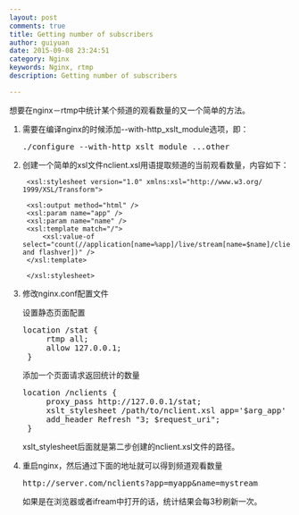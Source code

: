 ```yaml
---
layout: post
comments: true
title: Getting number of subscribers
author: guiyuan
date: 2015-09-08 23:24:51
category: Nginx
keywords: Nginx, rtmp
description: Getting number of subscribers

---
```


想要在nginx－rtmp中统计某个频道的观看数量的又一个简单的方法。

1. 需要在编译nginx的时候添加--with-http_xslt_module选项，即：
	<pre>./configure --with-http_xslt_module ...other </pre>
	
2. 创建一个简单的xsl文件nclient.xsl用语提取频道的当前观看数量，内容如下：

		<xsl:stylesheet version="1.0" xmlns:xsl="http://www.w3.org/		1999/XSL/Transform">
	
		<xsl:output method="html" />
		<xsl:param name="app" />
		<xsl:param name="name" />
		<xsl:template match="/">
			<xsl:value-of select="count(//application[name=%app]/live/stream[name=$name]/client[not(publishing) and flashver])" />
		</xsl:template>
		
		</xsl:stylesheet>

	

3. 修改nginx.conf配置文件

	设置静态页面配置
	<pre>location /stat {
		rtmp all;
		allow 127.0.0.1;
	}</pre>	
	添加一个页面请求返回统计的数量
	<pre>location /nclients {
		proxy_pass http://127.0.0.1/stat;
		xslt_stylesheet /path/to/nclient.xsl app='$arg_app' name='$arg_name';
		add_header Refresh "3; $request_uri";
	}</pre>
	xslt_stylesheet后面就是第二步创建的nclient.xsl文件的路径。

4. 重启nginx，然后通过下面的地址就可以得到频道观看数量
	<pre>http://server.com/nclients?app=myapp&name=mystream</pre>
	如果是在浏览器或者ifream中打开的话，统计结果会每3秒刷新一次。

	
